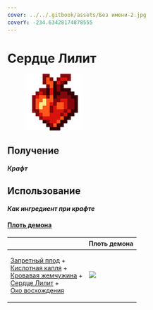 ```yaml
---
cover: ../../.gitbook/assets/Без имени-2.jpg
coverY: -234.63428174878555
---
```


# Сердце Лилит

<figure><img src="../../.gitbook/assets/sweet_heart_128.png" alt=""><figcaption></figcaption></figure>

## Получение

#### _Крафт_
## Использование

#### _Как ингредиент при крафте_

#### [Плоть демона](demon_flesh.md)

| ㅤ                                                                                                                                                                                                                                                                           |  Плоть демона                               |
| --------------------------------------------------------------------------------------------------------------------------------------------------------------------------------------------------------------------------------------------------------------------------- | ------------------------------------------- |
| <p><a href="forbidden_fruit.md">Запретный плод</a> +<br><a href="acid.md">Кислотная капля</a> +<br><a href="blood_pearl_of_teleportation.md">Кровавая жемчужина</a> +<br><a href="sweet_heart.md">Сердце Лилит</a> +<br><a href="eye_projectile.md">Око восхождения</a></p> | ![](../../.gitbook/assets/demon\_flesh.png) |

